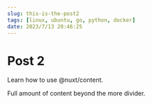 ```yaml
---
slug: this-is-the-post2
tags: [linux, ubuntu, go, python, docker]
date: 2023/7/13 20:46:25
---
```


# Post 2
Learn how to use @nuxt/content.

<!--more-->

Full amount of content beyond the more divider.